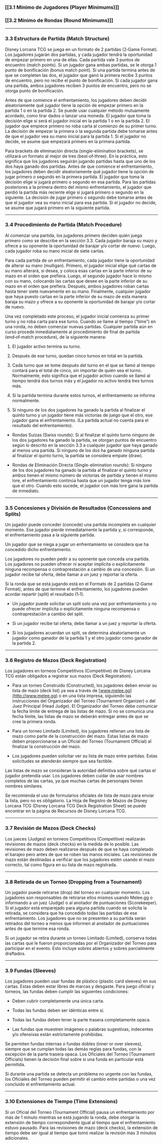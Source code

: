 ### [[3.1 Mínimo de Jugadores (Player Minimums)]]

### [[3.2 Mínimo de Rondas (Round Minimums)]]


---

### 3.3 Estructura de Partida (Match Structure)

Disney Lorcana TCG se juega en un formato de 2 partidas (2‑Game Format). Los jugadores jugarán dos partidas, y cada jugador tendrá la oportunidad de empezar primero en una de ellas. Cada partida vale 3 puntos de encuentro (match points). Si un jugador gana ambas partidas, se le otorga 1 punto de bonificación (bonus match point). Si una partida termina antes de que se completen las dos, el jugador que ganó la primera recibe 3 puntos de encuentro, pero no recibe el punto de bonificación. Si cada jugador gana una partida, ambos jugadores reciben 3 puntos de encuentro, pero no se otorga punto de bonificación.

Antes de que comience el enfrentamiento, los jugadores deben decidir aleatoriamente qué jugador tiene la opción de empezar primero en la partida 1 o en la partida 2. Se puede usar cualquier método mutuamente acordado, como tirar dados o lanzar una moneda. El jugador que toma la decisión elige si será el jugador inicial en la partida 1 o en la partida 2. El jugador que empiece primero no roba carta al comienzo de su primer turno. La decisión de empezar la primera o la segunda partida debe tomarse antes de que el jugador vea su mano inicial para la partida 1. Si el jugador no decide, se asume que empezará primero en la primera partida.

Para brackets de eliminación directa (single-elimination brackets), se utilizará un formato al mejor de tres (best‑of‑three). En la práctica, esto significa que los jugadores seguirán jugando partidas hasta que uno de los dos haya ganado dos partidas. Antes de que comience el enfrentamiento, los jugadores deben decidir aleatoriamente qué jugador tiene la opción de jugar primero o segundo en la primera partida. El jugador que toma la decisión elige si jugará primero o segundo en esa partida. Para las partidas posteriores a la primera dentro del mismo enfrentamiento, el jugador que perdió la partida más reciente elige si jugará primero o segundo en la siguiente. La decisión de jugar primero o segundo debe tomarse antes de que el jugador vea su mano inicial para esa partida. Si el jugador no decide, se asume que jugará primero en la siguiente partida.

---

### 3.4 Procedimiento de Partida (Match Procedure)

Al comenzar una partida, los jugadores primero deciden quién juega primero como se describe en la sección 3.3. Cada jugador baraja su mazo y ofrece a su oponente la oportunidad de barajar y/o cortar de nuevo. Luego, cada jugador roba su mano inicial de siete cartas.

Para cada partida de un enfrentamiento, cada jugador tiene la oportunidad de alterar su mano (mulligan). Primero, el jugador inicial elige qué cartas de su mano alterará, si desea, y coloca esas cartas en la parte inferior de su mazo en el orden que prefiera. Luego, el segundo jugador hace lo mismo con su mano, colocando las cartas que desee en la parte inferior de su mazo en el orden que prefiera. Después, ambos jugadores roban cartas hasta tener siete nuevamente en su mano. Finalmente, cualquier jugador que haya puesto cartas en la parte inferior de su mazo de esta manera baraja su mazo y ofrece a su oponente la oportunidad de barajar y/o cortar de nuevo.

Una vez completado este proceso, el jugador inicial comienza su primer turno y no roba carta para ese turno. Cuando se llame al tiempo (“time”) en una ronda, no deben comenzar nuevas partidas. Cualquier partida aún en curso procede inmediatamente al procedimiento de final de partida (end‑of‑match procedure), de la siguiente manera:

1. El jugador activo termina su turno.  
      
    
2. Después de ese turno, quedan cinco turnos en total en la partida.  
      
    
3. Cada turno que se tome después del turno en el que se llamó al tiempo contará para el total de cinco, sin importar de quién sea el turno. Normalmente, esto significa que el jugador activo cuando se llamó al tiempo tendrá dos turnos más y el jugador no activo tendrá tres turnos más.  
      
    
4. Si la partida termina durante estos turnos, el enfrentamiento se informa normalmente.  
      
    
5. Si ninguno de los dos jugadores ha ganado la partida al finalizar el quinto turno y un jugador tiene más victorias de juego que el otro, ese jugador gana el enfrentamiento. (La partida actual no cuenta para el resultado del enfrentamiento).  
      
    

- Rondas Suizas (Swiss rounds): Si al finalizar el quinto turno ninguno de los dos jugadores ha ganado la partida, se otorgan puntos de encuentro según lo descrito en la sección 3.3 a cualquier jugador que haya ganado al menos una partida. Si ninguno de los dos ha ganado ninguna partida al finalizar el quinto turno, la partida se considera empate (draw).  
      
    
- Rondas de Eliminación Directa (Single-elimination rounds): Si ninguno de los dos jugadores ha ganado la partida al finalizar el quinto turno y ambos tienen el mismo número de victorias de partida y tienen el mismo lore, el enfrentamiento continúa hasta que un jugador tenga más lore que el otro. Cuando esto sucede, el jugador con más lore gana la partida de inmediato.  
      
    

---

### 3.5 Concesiones y División de Resultados (Concessions and Splits)

Un jugador puede conceder (concede) una partida incompleta en cualquier momento. Ese jugador pierde inmediatamente la partida y, si corresponde, el enfrentamiento pasa a la siguiente partida.

Un jugador que se niega a jugar un enfrentamiento se considera que ha concedido dicho enfrentamiento.

Los jugadores no pueden pedir a su oponente que conceda una partida. Los jugadores no pueden ofrecer ni aceptar implícita o explícitamente ninguna recompensa o contraprestación a cambio de una concesión. Si un jugador recibe tal oferta, debe llamar a un juez y reportar la oferta.

Si la ronda que se está jugando está en el Formato de 2 partidas (2‑Game Format), antes de que termine el enfrentamiento, los jugadores pueden acordar repartir (split) el resultado (1‑1).

- Un jugador puede solicitar un split solo una vez por enfrentamiento y no puede ofrecer implícita o explícitamente ninguna recompensa o contraprestación a cambio del split.  
      
    
- Si un jugador recibe tal oferta, debe llamar a un juez y reportar la oferta.  
      
    
- Si los jugadores acuerdan un split, se determina aleatoriamente un jugador como ganador de la partida 1 y el otro jugador como ganador de la partida 2.  
      
    

---

### 3.6 Registro de Mazos (Deck Registration)

Los jugadores en torneos Competitivos (Competitive) de Disney Lorcana TCG están obligados a registrar sus mazos (Deck Registration).

- Para un torneo Construido (Constructed), los jugadores deben enviar su lista de mazo (deck list) ya sea a través de [www.melee.gg](http://www.melee.gg) o en una lista impresa, siguiendo las instrucciones del Organizador del Torneo (Tournament Organizer) o del Juez Principal (Head Judge). El Organizador del Torneo debe comunicar la fecha límite de entrega de las listas de mazo. Si no se comunica una fecha límite, las listas de mazo se deberán entregar antes de que se cree la primera ronda.  
      
    
- Para un torneo Limitado (Limited), los jugadores rellenan una lista de mazo como parte de la construcción del mazo. Estas listas de mazo deben proporcionarse a un Oficial del Torneo (Tournament Official) al finalizar la construcción del mazo.  
      
    
- Los jugadores pueden solicitar ver su lista de mazo entre partidas. Estas solicitudes se atenderán siempre que sea factible.  
      
    

Las listas de mazo se consideran la autoridad definitiva sobre qué cartas el jugador pretendía usar. Los jugadores deben cuidar de usar nombres completos de las cartas, ya que muchas cartas de personajes tienen nombres similares.

Se recomienda el uso de formularios oficiales de lista de mazo para enviar la lista, pero no es obligatorio. La Hoja de Registro de Mazos de Disney Lorcana TCG (Disney Lorcana TCG Deck Registration Sheet) se puede encontrar en la página de Recursos de Disney Lorcana TCG.

---

### 3.7 Revisión de Mazos (Deck Checks)

Los jueces (Judges) en torneos Competitivos (Competitive) realizarán revisiones de mazos (deck checks) en la medida de lo posible. Las revisiones de mazo deben realizarse después de que se haya completado el barajeo pero antes de que se roben las manos iniciales. Las revisiones de mazo están destinadas a verificar que los jugadores estén usando el mazo correcto, tal como figura en su lista de mazo registrada.

---

### 3.8 Retirada de un Torneo (Dropping from a Tournament)

Un jugador puede retirarse (drop) del torneo en cualquier momento. Los jugadores son responsables de retirarse ellos mismos usando Melee.gg o informando a un juez (Judge) o al anotador de puntuaciones (Scorekeeper). Si el jugador está emparejado para alguna partida cuando se solicita la retirada, se considera que ha concedido todas las partidas de ese enfrentamiento. Los jugadores que no se presenten a su partida serán retirados del torneo a menos que informen al anotador de puntuaciones antes de que termine esa ronda.

Si un jugador se retira durante un torneo Limitado (Limited), conserva todas las cartas que le fueron proporcionadas por el Organizador del Torneo para participar en el evento. Esto incluye sobres abiertos y sobres parcialmente draftados.

---

### 3.9 Fundas (Sleeves)

Los jugadores pueden usar fundas de plástico (plastic card sleeves) en sus cartas. Estas deben estar libres de marcas y desgaste. Para juego oficial y torneos, las fundas deben cumplir las siguientes condiciones:

- Deben cubrir completamente una única carta.  
      
    
- Todas las fundas deben ser idénticas entre sí.  
      
    
- Todas las fundas deben tener la parte trasera completamente opaca.  
      
    
- Las fundas que muestren imágenes o palabras sugestivas, indecentes y/o ofensivas están estrictamente prohibidas.  
      
    

Se permiten fundas internas o fundas dobles (inner or over sleeves), siempre que se cumplan todas las demás reglas para fundas, con la excepción de la parte trasera opaca. Los Oficiales del Torneo (Tournament Officials) tienen la decisión final sobre si una funda en particular está permitida.

Si durante una partida se detecta un problema no urgente con las fundas, los Oficiales del Torneo pueden permitir el cambio entre partidas o una vez concluido el enfrentamiento actual.

---

### 3.10 Extensiones de Tiempo (Time Extensions)

Si un Oficial del Torneo (Tournament Official) pausa un enfrentamiento por más de 1 minuto mientras se está jugando la ronda, debe otorgar la extensión de tiempo correspondiente igual al tiempo que el enfrentamiento estuvo pausado. Para las revisiones de mazo (deck checks), la extensión de tiempo debe ser igual al tiempo que tomó realizar la revisión más 3 minutos adicionales.